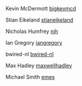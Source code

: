 Kevin McDermott [bigkevmcd](https://github.com/bigkevmcd)

Stian Eikeland [stianeikeland](https://github.com/stianeikeland)

Nicholas Humfrey [njh](https://github.com/njh)

Ian Gregory [iangregory](https://github.com/iangregory)

bwired-nl [bwired-nl](https://github.com/bwired-nl)

Max Hadley [maxwellhadley](https://github.com/maxwellhadley)

Michael Smith [emes](https://github.com/emes)